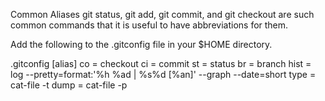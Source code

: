Common Aliases
git status, git add, git commit, and git checkout are such common commands that it is useful to have abbreviations for them.

Add the following to the .gitconfig file in your $HOME directory.

.gitconfig
[alias]
  co = checkout
  ci = commit
  st = status
  br = branch
  hist = log --pretty=format:'%h %ad | %s%d [%an]' --graph --date=short
  type = cat-file -t
  dump = cat-file -p